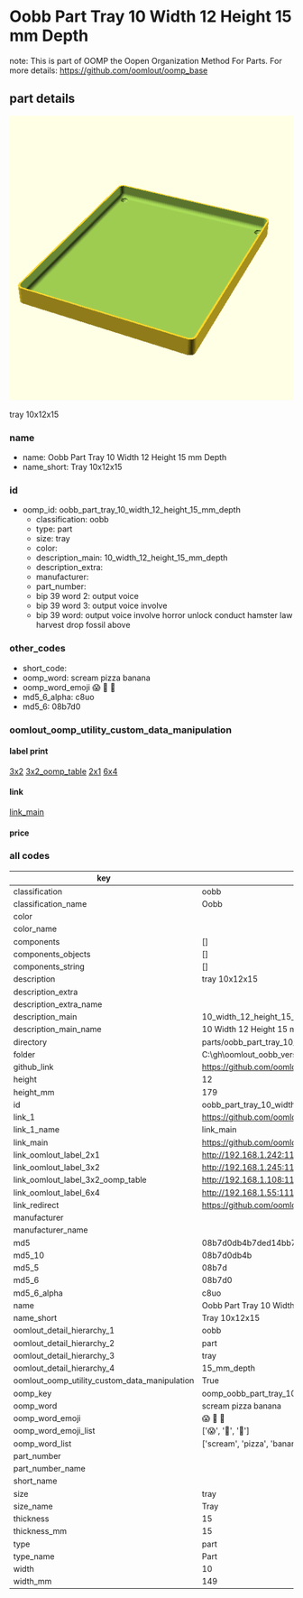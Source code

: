 # Oobb Part Tray 10 Width 12 Height 15 mm Depth  

note: This is part of OOMP the Oopen Organization Method For Parts. For more details: https://github.com/oomlout/oomp_base

##  part details
  

[![](3dpr.png)](3dpr.png)

tray 10x12x15



### name
* name: Oobb Part Tray 10 Width 12 Height 15 mm Depth
* name_short: Tray 10x12x15 
### id
* oomp_id: oobb_part_tray_10_width_12_height_15_mm_depth
  * classification: oobb
  * type: part
  * size: tray
  * color: 
  * description_main: 10_width_12_height_15_mm_depth
  * description_extra: 
  * manufacturer: 
  * part_number: 
  * bip 39 word 2: output voice
  * bip 39 word 3: output voice involve
  * bip 39 word: output voice involve horror unlock conduct hamster law harvest drop fossil above

### other_codes
* short_code: 
* oomp_word: scream pizza banana
* oomp_word_emoji :scream: :pizza: :banana:
* md5_6_alpha: c8uo
* md5_6: 08b7d0






### oomlout_oomp_utility_custom_data_manipulation
#### label print
[3x2](http://192.168.1.245:1112/?label=oomp%20c8uo)
[3x2_oomp_table](http://192.168.1.108:1112/?label=oomp%20c8uo)
[2x1](http://192.168.1.242:1112/?label=oomp%20c8uo)
[6x4](http://192.168.1.55:1112/?label=oomp%20c8uo)    

#### link

[link_main](https://github.com/oomlout/oomlout_oobb_version_4_generated_parts/tree/main/navigation_oomp/oobb/part/tray/10_width_12_height_15_mm_depth/part)                              

#### price







### all codes 
| key | value |  
| --- | --- |  
| classification | oobb |  
| classification_name | Oobb |  
| color |  |  
| color_name |  |  
| components | [] |  
| components_objects | [] |  
| components_string | [] |  
| description | tray 10x12x15 |  
| description_extra |  |  
| description_extra_name |  |  
| description_main | 10_width_12_height_15_mm_depth |  
| description_main_name | 10 Width 12 Height 15 mm Depth |  
| directory | parts/oobb_part_tray_10_width_12_height_15_mm_depth |  
| folder | C:\gh\oomlout_oobb_version_4_generated_parts\parts\oobb_part_tray_10_width_12_height_15_mm_depth |  
| github_link | https://github.com/oomlout/oomlout_oomp_part_src/tree/main/parts/oobb_part_tray_10_width_12_height_15_mm_depth |  
| height | 12 |  
| height_mm | 179 |  
| id | oobb_part_tray_10_width_12_height_15_mm_depth |  
| link_1 | https://github.com/oomlout/oomlout_oobb_version_4_generated_parts/tree/main/navigation_oomp/oobb/part/tray/10_width_12_height_15_mm_depth/part |  
| link_1_name | link_main |  
| link_main | https://github.com/oomlout/oomlout_oobb_version_4_generated_parts/tree/main/navigation_oomp/oobb/part/tray/10_width_12_height_15_mm_depth/part |  
| link_oomlout_label_2x1 | http://192.168.1.242:1112/?label=oomp%20c8uo |  
| link_oomlout_label_3x2 | http://192.168.1.245:1112/?label=oomp%20c8uo |  
| link_oomlout_label_3x2_oomp_table | http://192.168.1.108:1112/?label=oomp%20c8uo |  
| link_oomlout_label_6x4 | http://192.168.1.55:1112/?label=oomp%20c8uo |  
| link_redirect | https://github.com/oomlout/oomlout_oobb_version_4_generated_parts/tree/main/parts/oobb_tray_10_12_15 |  
| manufacturer |  |  
| manufacturer_name |  |  
| md5 | 08b7d0db4b7ded14bb7706daec7d5ceb |  
| md5_10 | 08b7d0db4b |  
| md5_5 | 08b7d |  
| md5_6 | 08b7d0 |  
| md5_6_alpha | c8uo |  
| name | Oobb Part Tray 10 Width 12 Height 15 mm Depth |  
| name_short | Tray 10x12x15  |  
| oomlout_detail_hierarchy_1 | oobb |  
| oomlout_detail_hierarchy_2 | part |  
| oomlout_detail_hierarchy_3 | tray |  
| oomlout_detail_hierarchy_4 | 15_mm_depth |  
| oomlout_oomp_utility_custom_data_manipulation | True |  
| oomp_key | oomp_oobb_part_tray_10_width_12_height_15_mm_depth |  
| oomp_word | scream pizza banana |  
| oomp_word_emoji | :scream: :pizza: :banana: |  
| oomp_word_emoji_list | [':scream:', ':pizza:', ':banana:'] |  
| oomp_word_list | ['scream', 'pizza', 'banana'] |  
| part_number |  |  
| part_number_name |  |  
| short_name |  |  
| size | tray |  
| size_name | Tray |  
| thickness | 15 |  
| thickness_mm | 15 |  
| type | part |  
| type_name | Part |  
| width | 10 |  
| width_mm | 149 |  
